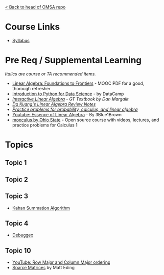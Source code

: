 [< Back to head of OMSA repo](README.md)

# Course Links

* [Syllabus](https://hackmd.io/@richie/Sy4YbGdCr)


# Pre Req / Supplemental Learning

*Italics are course or TA recommended items.*

* [Linear Algebra: Foundations to Frontiers](https://s3.amazonaws.com/ulaff/LAFF-2.0xM/LAFF-2.00M.pdf) - MOOC PDF for a good, thorough refresher
* [Introduction to Python for Data Science](https://www.datacamp.com/courses/intro-to-python-for-data-science) - by DataCamp
* *[Interactive Linear Algebra](https://textbooks.math.gatech.edu/ila/) - GT Textbook by Dan Margalit*
* *[Da Kuang's Linear Algebra Review Notes](https://www.dropbox.com/s/f410k9fgd7iesdv/kuang-linalg-notes.pdf?dl=0)*
* *[Practice problems for probability, calculus, and linear algebra](https://www.dropbox.com/s/4q850aef3i0r0td/practice-problems.pdf?dl=0)* 
* [Youtube: Essence of Linear Algebra](https://www.youtube.com/playlist?list=PLZHQObOWTQDPD3MizzM2xVFitgF8hE_ab) - By 3Blue1Brown
* [mooculus by Ohio State](https://mooculus.osu.edu/) - Open source course with videos, lectures, and practice problems for Calculus 1

# Topics

## Topic 1

## Topic 2

## Topic 3

* [Kahan Summation Algorithm](https://en.wikipedia.org/wiki/Kahan_summation_algorithm)

## Topic 4
* [Debuggex](https://www.debuggex.com/)

## Topic 10
* [YouTube: Row Major and Column Major ordering](https://www.youtube.com/watch?time_continue=307&v=xDnvHmvZBU8&feature=emb_logo)
* [Sparce Matrices](https://matteding.github.io/2019/04/25/sparse-matrices/) by Matt Eding
